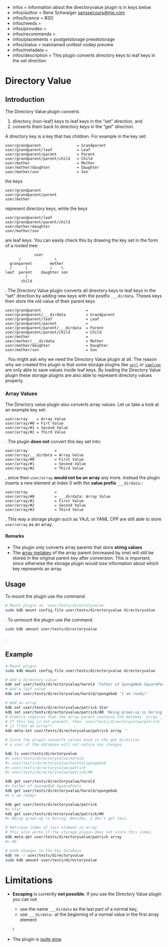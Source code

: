 - infos = Information about the directoryvalue plugin is in keys below
- infos/author = René Schwaiger <sanssecours@me.com>
- infos/licence = BSD
- infos/needs =
- infos/provides =
- infos/recommends =
- infos/placements = postgetstorage presetstorage
- infos/status = maintained unittest nodep preview
- infos/metadata =
- infos/description = This plugin converts directory keys to leaf keys in the set direction

# Directory Value

## Introduction

The Directory Value plugin converts

1. directory (non-leaf) keys to leaf keys in the “set” direction, and
2. converts them back to directory keys in the “get” direction.

A directory key is a key that has children. For example in the key set:

```
user/grandparent                = Grandparent
user/grandparent/leaf           = Leaf
user/grandparent/parent         = Parent
user/grandparent/parent/child   = Child
user/mother                     = Mother
user/mother/daughter            = Daughter
user/mother/son                 = Son
```

the keys

```
user/grandparent
user/grandparent/parent
user/mother
```

represent directory keys, while the keys

```
user/grandparent/leaf
user/grandparent/parent/child
user/mother/daughter
user/mother/son
```

are leaf keys. You can easily check this by drawing the key set in the form of a rooted tree:

```
             user
      /               \
  granparent        mother
  /      |          /    \
leaf  parent    daughter son
         |
       child
```

. The Directory Value plugin converts all directory keys to leaf keys in the “set” direction by adding new keys with the postfix
`___dirdata`. Theses keys then store the old value of their parent keys

```
user/grandparent                    =
user/grandparent/___dirdata         = Grandparent
user/grandparent/leaf               = Leaf
user/grandparent/parent             =
user/grandparent/parent/___dirdata  = Parent
user/grandparent/parent/child       = Child
user/mother                         =
user/mother/___dirdata              = Mother
user/mother/daughter                = Daughter
user/mother/son                     = Son
```

. You might ask why we need the Directory Value plugin at all. The reason why we created this plugin is that some storage plugins like
[`yajl`](../yajl/README.md) or [`yamlcpp`](../yajl/README.md) are only able to save values inside leaf keys. By loading the Directory Value
plugin these storage plugins are also able to represent directory values properly.

### Array Values

The Directory value plugin also converts array values. Let us take a look at an example key set:

```
user/array    = Array Value
user/array/#0 = Firt Value
user/array/#1 = Second Value
user/array/#2 = Third Value
```

. The plugin **does not** convert this key set into:

```
user/array            =
user/array/___dirdata = Array Value
user/array/#0         = First Value
user/array/#1         = Second Value
user/array/#2         = Third Value
```

, since then `user/array` **would not be an array** any more. Instead the plugin inserts a new element at index 0 with the **value prefix**
`___dirdata:`:

```
user/array            =
user/array/#0         = ___dirdata: Array Value
user/array/#1         = First Value
user/array/#2         = Second Value
user/array/#3         = Third Value
```

. This way a storage plugin such as YAJL or YAML CPP are still able to store `user/array` as an array.

#### Remarks

- The plugin only converts array parents that store **string values**
- The [array metakey](../../../doc/decisions/array.md) of the array parent (increased by one) will still be stored in the original parent key after conversion. This is important, since otherwise the storage plugin would lose information about which key represents an array.

## Usage

To mount the plugin use the command:

```sh
# Mount plugin at `user/tests/directoryvalue`
sudo kdb mount config.file user/tests/directoryvalue directoryvalue
```

. To unmount the plugin use the command

```sh
sudo kdb umount user/tests/directoryvalue
```

.

## Example

```sh
# Mount plugin
sudo kdb mount config.file user/tests/directoryvalue directoryvalue

# Add a directory value
kdb set user/tests/directoryvalue/harold 'Father of SpongeBob SquarePants'
# Add a leaf value
kdb set user/tests/directoryvalue/harold/spongebob 'I am ready!'

# Add an array
kdb set user/tests/directoryvalue/patrick Star
kdb set user/tests/directoryvalue/patrick/#0 'Being grown-up is boring. Besides, I don’t get Jazz.'
# Elektra requires that the array parent contains the metakey `array`.
# If this key is not present, then `user/tests/directoryvalue/patrick`
# is **not an array**.
kdb meta-set user/tests/directoryvalue/patrick array ''

# Since the plugin converts values back in the get direction
# a user of the database will not notice any changes.

kdb ls user/tests/directoryvalue
#> user/tests/directoryvalue/harold
#> user/tests/directoryvalue/harold/spongebob
#> user/tests/directoryvalue/patrick
#> user/tests/directoryvalue/patrick/#0

kdb get user/tests/directoryvalue/harold
#> Father of SpongeBob SquarePants
kdb get user/tests/directoryvalue/harold/spongebob
#> I am ready!

kdb get user/tests/directoryvalue/patrick
#> Star
kdb get user/tests/directoryvalue/patrick/#0
#> Being grown-up is boring. Besides, I don’t get Jazz.

# Retrieve index of last element in array.
# This also works if the storage plugin does not store this index.
kdb meta-get user/tests/directoryvalue/patrick array
#> #0

# Undo changes to the key database
kdb rm -r user/tests/directoryvalue
sudo kdb umount user/tests/directoryvalue
```

# Limitations

- **Escaping** is currently **not possible**. If you use the Directory Value plugin you can not

  - use the name `___dirdata` as the last part of a normal key,
  - use `___dirdata:` at the beginning of a normal value in the first array element

  !

- The plugin is [quite slow](https://issues.libelektra.org/2281).
